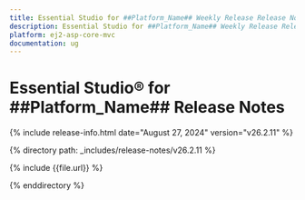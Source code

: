 ```yaml
---
title: Essential Studio for ##Platform_Name## Weekly Release Release Notes  
description: Essential Studio for ##Platform_Name## Weekly Release Release Notes  
platform: ej2-asp-core-mvc
documentation: ug
---
```


# Essential Studio&reg; for ##Platform_Name##  Release Notes  

{% include release-info.html date="August 27, 2024"  version="v26.2.11" %}

{% directory path: _includes/release-notes/v26.2.11 %}

{% include {{file.url}} %}

{% enddirectory %}